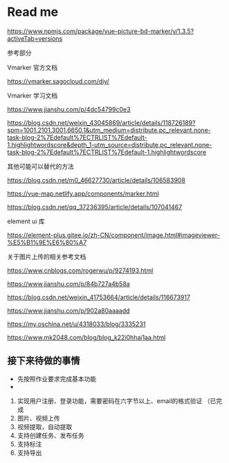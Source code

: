 # Read me



https://www.npmjs.com/package/vue-picture-bd-marker/v/1.3.5?activeTab=versions

参考部分

 

Vmarker 官方文档

https://vmarker.sagocloud.com/diy/

Vmarker 学习文档

https://www.jianshu.com/p/4dc54799c0e3

https://blog.csdn.net/weixin_43045869/article/details/118726189?spm=1001.2101.3001.6650.1&utm_medium=distribute.pc_relevant.none-task-blog-2%7Edefault%7ECTRLIST%7Edefault-1.highlightwordscore&depth_1-utm_source=distribute.pc_relevant.none-task-blog-2%7Edefault%7ECTRLIST%7Edefault-1.highlightwordscore





其他可能可以替代的方法

https://blog.csdn.net/m0_46627730/article/details/106583908

https://vue-map.netlify.app/components/marker.html

https://blog.csdn.net/qq_37236395/article/details/107041467

element ui 库

https://element-plus.gitee.io/zh-CN/component/image.html#imageviewer-%E5%B1%9E%E6%80%A7



关于图片上传的相关参考文档

https://www.cnblogs.com/rogerwu/p/9274193.html

https://www.jianshu.com/p/84b727a4b58a

https://blog.csdn.net/weixin_41753664/article/details/116673917

https://www.jianshu.com/p/902a80aaaadd



https://my.oschina.net/u/4318033/blog/3335231

https://www.mk2048.com/blog/blog_k22i0hhai1aa.html



## 接下来待做的事情

- 先按照作业要求完成基本功能
- 

1. 实现用户注册、登录功能，需要密码在六字节以上、email的格式验证  （已完成
2. 图片、视频上传
3. 视频提取，自动提取
4. 支持创建任务、发布任务
5. 支持标注
6. 支持导出

